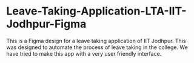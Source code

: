 # Leave-Taking-Application-LTA-IIT-Jodhpur-Figma
This is a Figma design for a leave taking application of IIT Jodhpur. This was designed to automate the process of leave taking in the college. We have tried to make this app with a very user friendly interface. 
